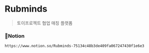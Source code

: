 # Rubminds
> 토이프로젝트 협업 매칭 플랫폼

### 📝Notion
`https://www.notion.so/Rubminds-75134c48b3de409fa067247430f1e6e3`
